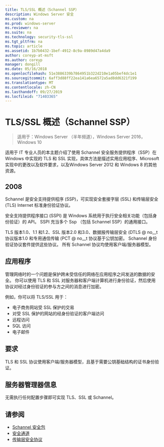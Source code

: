 ```yaml
---
title: TLS/SSL 概述（Schannel SSP）
description: Windows Server 安全
ms.custom: na
ms.prod: windows-server
ms.reviewer: na
ms.suite: na
ms.technology: security-tls-ssl
ms.tgt_pltfrm: na
ms.topic: article
ms.assetid: 1b7b0432-1bef-4912-8c9a-8989d47a4da9
author: coreyp-at-msft
ms.author: coreyp
manager: dongill
ms.date: 05/16/2018
ms.openlocfilehash: 51e3886339b7864951b322d210e1a05bef4dc1e1
ms.sourcegitcommit: 6aff3d88ff22ea141a6ea6572a5ad8dd6321f199
ms.translationtype: MT
ms.contentlocale: zh-CN
ms.lasthandoff: 09/27/2019
ms.locfileid: "71403365"
---
```

# <a name="tlsssl-overview-schannel-ssp"></a>TLS/SSL 概述（Schannel SSP）

>适用于：Windows Server （半年频道），Windows Server 2016，Windows 10

适用于 IT 专业人员的本主题介绍了使用 Schannel 安全服务提供程序（SSP）在 Windows 中实现的 TLS 和 SSL 实现，具体方法是描述实用应用程序、Microsoft 实现中的更改以及软件要求，以及Windows Server 2012 和 Windows 8 的其他资源。

## <a name="BKMK_OVER"></a>2008
Schannel 是安全支持提供程序 (SSP)，可实现安全套接字层 (SSL) 和传输层安全 (TLS) Internet 标准身份验证协议。

安全支持提供程序接口 (SSPI) 是 Windows 系统用于执行安全相关功能（包括身份验证）的 API。 SSPI 充当多个 Ssp （包括 Schannel SSP）的通用接口。

TLS 版本1.0、1.1 和1.2、SSL 版本2.0 和3.0、数据报传输层安全 \(DTLS @ no__t 协议版本1.0 和专用通信传输 \(PCT @ no__t 协议基于公钥加密。 Schannel 身份验证协议套件提供这些协议。 所有 Schannel 协议均使用客户端/服务器模型。

## <a name="BKMK_APP"></a>应用程序
管理网络时的一个问题是保护跨未受信任的网络在应用程序之间发送的数据的安全。 你可以使用 TLS 和 SSL 对服务器和客户端计算机进行身份验证，然后使用协议对经过身份验证的参与方之间的消息进行加密。

例如，你可以将 TLS/SSL 用于：

-   电子商务网站受 SSL 保护的交易
-   对受 SSL 保护的网站的经身份验证的客户端访问
-   远程访问
-   SQL 访问
-   电子邮件

## <a name="BKMK_SOFT"></a>要求
TLS 和 SSL 协议使用客户端/服务器模型，且基于需要公钥基础结构的证书身份验证。

## <a name="BKMK_INSTALL"></a>服务器管理器信息
无需执行任何配置步骤即可实现 TLS、SSL 或 Schannel。

## <a name="see-also"></a>请参阅 ##

-   [Schannel 安全包](https://docs.microsoft.com/windows/desktop/com/schannel)
-   [安全通道](https://docs.microsoft.com/windows/desktop/SecAuthN/secure-channel)
-   [传输层安全协议](https://docs.microsoft.com/windows/desktop/SecAuthN/transport-layer-security-protocol)
